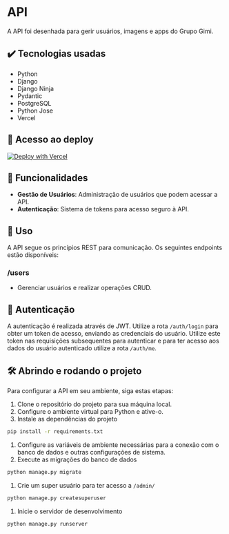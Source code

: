 # API

A API foi desenhada para gerir usuários, imagens e apps do Grupo Gimi.

## ✔️ Tecnologias usadas
- Python
- Django
- Django Ninja
- Pydantic
- PostgreSQL
- Python Jose
- Vercel

## 📁 Acesso ao deploy

[![Deploy with Vercel](https://vercel.com/button)](https://engenhadev.com.br/)

## 🔨 Funcionalidades

- **Gestão de Usuários**: Administração de usuários que podem acessar a API.
- **Autenticação**: Sistema de tokens para acesso seguro à API.

## 📌 Uso

A API segue os princípios REST para comunicação. Os seguintes endpoints estão disponíveis:

### /users
- Gerenciar usuários e realizar operações CRUD.

## 🔐 Autenticação

A autenticação é realizada através de JWT. Utilize a rota `/auth/login` para obter um token de acesso, enviando as credenciais do usuário. Utilize este token nas requisições subsequentes para autenticar e para ter acesso aos dados do usuário autenticado utilize a rota `/auth/me`.

## 🛠️ Abrindo e rodando o projeto

Para configurar a API em seu ambiente, siga estas etapas:

1. Clone o repositório do projeto para sua máquina local.
2. Configure o ambiente virtual para Python e ative-o.
3. Instale as dependências do projeto
```bash
pip install -r requirements.txt
```
1. Configure as variáveis de ambiente necessárias para a conexão com o banco de dados e outras configurações de sistema.
2. Execute as migrações do banco de dados
```bash
python manage.py migrate
```
1. Crie um super usuário para ter acesso a `/admin/`
```bash
python manage.py createsuperuser
```
1. Inicie o servidor de desenvolvimento
```bash
python manage.py runserver
```